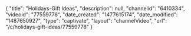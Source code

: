 {
    "title": "Holidays-Gift Ideas",
    "description": null,
    "channelid": "6410334",
    "videoid": "77559778",
    "date_created": "1477615174",
    "date_modified": "1487650927",
    "type": "captivate",
    "layout": "channelVideo",
    "url": "\/c\/holidays-gift-ideas\/77559778"
}